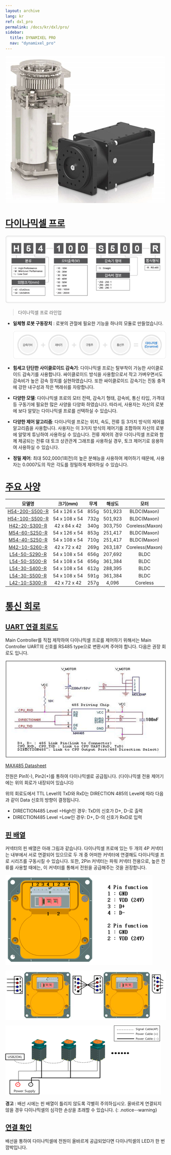 ```yaml
---
layout: archive
lang: kr
ref: dxl_pro
permalink: /docs/kr/dxl/pro/
sidebar:
  title: DYNAMIXEL PRO
  nav: "dynamixel_pro"
---
```


![](/assets/images/dxl/pro/dynamixelpro_main.jpg)

# [다이나믹셀 프로](#다이나믹셀-프로)

![](/assets/images/dxl/pro/dxl_pro_productline_kr.jpg)

> 다이나믹셀 프로 라인업

- **일체형 로봇 구동장치** : 로봇의 관절에 필요한 기능을 하나의 모듈로 만들었습니다.

  ![](/assets/images/dxl/pro/dxl_pro_intro_kr.gif)

- **힘세고 단단한 사이클로이드 감속기**: 다이나믹셀 프로는 탈부착이 가능한 사이클로이드 감속기를 사용합니다. 싸이클로이드 방식을 사용함으로서 작고 가벼우면서도 감속비가 높은 감속 장치를 실현하였습니다. 또한 싸이클로이드 감속기는 진동 충격에 강한 내구성과 작은 백래쉬를 자랑합니다.

- **다양한 모델**: 다이나믹셀 프로의 모터 전력, 감속기 형태, 감속비, 통신 타입, 가격대 등 구동기에 필요한 많은 사양을 다양화 하였습니다. 따라서, 사용자는 자신의 로봇에 보다 알맞는 다이나믹셀 프로를 선택하실 수 있습니다.

- **다양한 제어 알고리즘**: 다이나믹셀 프로는 위치, 속도, 전류 등 3가지 방식의 제어를 알고리즘을 사용합니다. 사용자는 이 3가지 방식의 제어기를 조합하여 자신의 로봇에 알맞게 튜닝하여 사용하실 수 있습니다. 전류 제어의 경우 다이나믹셀 프로와 함께 제공되는 전류 대 토크 상관관계 그래프를 사용하실 경우, 토크 제어기로 응용하여 사용하실 수 있습니다.

- **정밀 제어**: 최대 502,000(1회전)의 높은 분해능을 사용하여 제어하기 때문에, 사용자는  0.0007도의 작은 각도를 정밀하게 제어하실 수 있습니다.

# [주요 사양](#주요-사양)

|모델명|크기(mm)|무게|해상도|모터|
|:---:|:---:|:---:|:---:|:---:|
|[H54-200-S500-R](/docs/kr/dxl/pro/h54-200-s500-r/)|54 x 126 x 54|855g|501,923|BLDC(Maxon)|
|[H54-100-S500-R](/docs/kr/dxl/pro/h54-100-s500-r/)|54 x 108 x 54|732g|501,923|BLDC(Maxon)|
|[H42-20-S300-R](/docs/kr/dxl/pro/h42-20-s300-r/)|42 x 84 x 42|340g|303,750|Coreless(Maxon)|
|[M54-60-S250-R](/docs/kr/dxl/pro/m54-60-s250-r/)|54 x 126 x 54|853g|251,417|BLDC(Maxon)|
|[M54-40-S250-R](/docs/kr/dxl/pro/m54-40-s250-r/)|54 x 108 x 54|710g|251,417|BLDC(Maxon)|
|[M42-10-S260-R](/docs/kr/dxl/pro/m42-10-s260-r/)|42 x 72 x 42|269g|263,187|Coreless(Maxon)|
|[L54-50-S290-R](/docs/kr/dxl/pro/l54-50-s500-r/)|54 x 108 x 54|656g|207,692|BLDC|
|[L54-50-S500-R](/docs/kr/dxl/pro/l54-50-s290-r/)|54 x 108 x 54|656g|361,384|BLDC|
|[L54-30-S400-R](/docs/kr/dxl/pro/l54-30-s500-r/)|54 x 108 x 54|612g|288,395|BLDC|
|[L54-30-S500-R](/docs/kr/dxl/pro/l54-30-s400-r/)|54 x 108 x 54|591g|361,384|BLDC|
|[L42-10-S300-R](/docs/kr/dxl/pro/l42-10-s300-r/)|42 x 72 x 42|257g|4,096|Coreless|

# [통신 회로](#통신-회로)

## [UART 연결 회로도](#uart-연결-회로도)
Main Controller를 직접 제작하여 다이나믹셀 프로를 제어하기 위해서는 Main Controller UART의 신호를 RS485 type으로 변환시켜 주어야 합니다. 다음은 권장 회로도 입니다.

![](/assets/images/dxl/pro/485_circuit_pro.png)

[MAX485 Datasheet](http://ecee.colorado.edu/~mcclurel/max485ds.pdf)

전원은 Pin1(-), Pin2(+)를 통하여 다이나믹셀로 공급됩니다. (다이나믹셀 전용 제어기에는 위의 회로가 내장되어 있습니다)

위의 회로도에서 TTL Level의 TxD와 RxD는 DIRECTION 485의 Level에 따라 다음과 같이 Data 신호의 방향이 결정됩니다.
- DIRECTION485 Level =High인 경우: TxD의 신호가 D+, D-로 출력
- DIRECTION485 Level =Low인 경우: D+, D-의 신호가 RxD로 입력

## [핀 배열](#핀-배열)
커넥터의 핀 배열은 아래 그림과 같습니다. 다이나믹셀 프로에 있는 두 개의 4P 커넥터는 내부에서 서로 연결되어 있으므로 두 개 중 어떠한 커넥터에 연결해도 다이나믹셀 프로 시리즈를 구동시킬 수 있습니다. 또한, 2Pin 커넥터는 파워 커넥터 전용으로, 높은 전류를 사용할 때에는, 이 커넥터를 통해서 전원을 공급해주는 것을 권장합니다.

![](/assets/images/dxl/pro/clip_image003.png)

![](/assets/images/dxl/pro/clip_image005.jpg)

![](/assets/images/dxl/pro/clip_image007.png)

**경고** : 배선 시에는 핀 배열이 틀리지 않도록 각별히 주의하십시오. 올바르게 연결되지 않을 경우 다이나믹셀의 심각한 손상을 초래할 수 있습니다.
{: .notice--warning}

## [연결 확인](#연결-확인)

배선을 통하여 다이나믹셀에 전원이 올바르게 공급되었다면 다이나믹셀의 LED가 한 번 깜박입니다.
